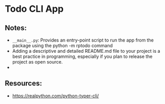# Todo CLI App

## Notes:
- `__main__.py`: Provides an entry-point script to run the app from the package using the python -m rptodo command
- Adding a descriptive and detailed README.md file to your project is a best practice in programming, especially if you plan to release the project as open source.
- 


## Resources:
- https://realpython.com/python-typer-cli/